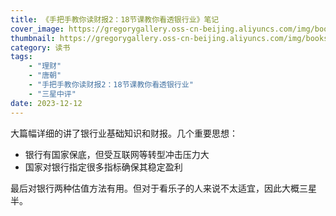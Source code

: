 ```yaml
---
title: 《手把手教你读财报2：18节课教你看透银行业》笔记
cover_image: https://gregorygallery.oss-cn-beijing.aliyuncs.com/img/books.jpeg
thumbnail: https://gregorygallery.oss-cn-beijing.aliyuncs.com/img/books.jpeg
category: 读书
tags: 
    - "理财"
    - "唐朝"
    - "手把手教你读财报2：18节课教你看透银行业"
    - "三星中评"
date: 2023-12-12
---
```


大篇幅详细的讲了银行业基础知识和财报。几个重要思想：
- 银行有国家保底，但受互联网等转型冲击压力大
- 国家对银行指定很多指标确保其稳定盈利

最后对银行两种估值方法有用。但对于看乐子的人来说不太适宜，因此大概三星半。